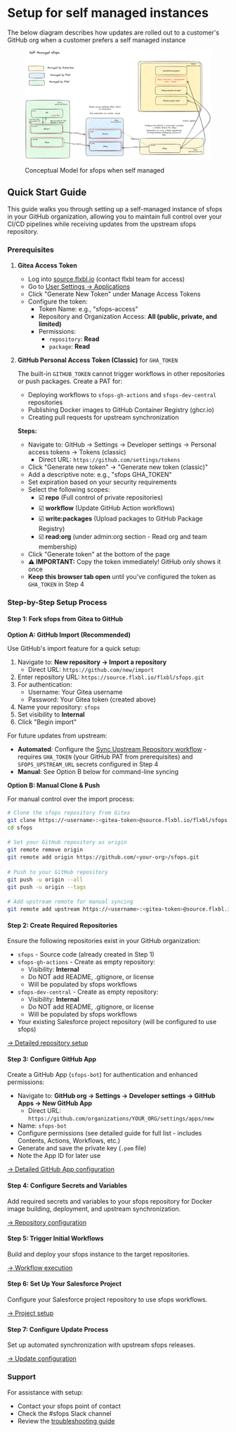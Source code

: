 # Setup for self managed instances

The below diagram describes how updates are rolled out to a customer's GitHub org when a customer prefers a self managed instance

<figure><img src="../../.gitbook/assets/image (1).png" alt=""><figcaption><p>Conceptual Model for sfops when self managed</p></figcaption></figure>

## Quick Start Guide

This guide walks you through setting up a self-managed instance of sfops in your GitHub organization, allowing you to maintain full control over your CI/CD pipelines while receiving updates from the upstream sfops repository.

### Prerequisites

1. **Gitea Access Token**
   - Log into [source.flxbl.io](https://source.flxbl.io) (contact flxbl team for access)
   - Go to [User Settings → Applications](https://source.flxbl.io/user/settings/applications)
   - Click "Generate New Token" under Manage Access Tokens
   - Configure the token:
     - Token Name: e.g., "sfops-access"
     - Repository and Organization Access: **All (public, private, and limited)**
     - Permissions:
       - `repository`: **Read**
       - `package`: **Read**

2. **GitHub Personal Access Token (Classic)** for `GHA_TOKEN`
   
   The built-in `GITHUB_TOKEN` cannot trigger workflows in other repositories or push packages. Create a PAT for:
   - Deploying workflows to `sfops-gh-actions` and `sfops-dev-central` repositories  
   - Publishing Docker images to GitHub Container Registry (ghcr.io)
   - Creating pull requests for upstream synchronization
   
   **Steps:**
   - Navigate to: GitHub → Settings → Developer settings → Personal access tokens → Tokens (classic)
     - Direct URL: `https://github.com/settings/tokens`
   - Click "Generate new token" → "Generate new token (classic)"
   - Add a descriptive note: e.g., "sfops GHA_TOKEN"
   - Set expiration based on your security requirements
   - Select the following scopes:
     - ☑️ **repo** (Full control of private repositories)
     - ☑️ **workflow** (Update GitHub Action workflows)
     - ☑️ **write:packages** (Upload packages to GitHub Package Registry)
     - ☑️ **read:org** (under admin:org section - Read org and team membership)
   - Click "Generate token" at the bottom of the page
   - **⚠️ IMPORTANT:** Copy the token immediately! GitHub only shows it once
   - **Keep this browser tab open** until you've configured the token as `GHA_TOKEN` in Step 4

### Step-by-Step Setup Process

#### Step 1: Fork sfops from Gitea to GitHub

**Option A: GitHub Import (Recommended)**

Use GitHub's import feature for a quick setup:

1. Navigate to: **New repository → Import a repository**
   - Direct URL: `https://github.com/new/import`
2. Enter repository URL: `https://source.flxbl.io/flxbl/sfops.git`
3. For authentication:
   - Username: Your Gitea username
   - Password: Your Gitea token (created above)
4. Name your repository: `sfops`
5. Set visibility to **Internal**
6. Click "Begin import"

For future updates from upstream:
- **Automated**: Configure the [Sync Upstream Repository workflow](../workflow-details/sync-upstream-repository-and-create-pull-request.md) - requires `GHA_TOKEN` (your GitHub PAT from prerequisites) and `SFOPS_UPSTREAM_URL` secrets configured in Step 4
- **Manual**: See Option B below for command-line syncing

**Option B: Manual Clone & Push**

For manual control over the import process:

```bash
# Clone the sfops repository from Gitea
git clone https://<username>:<gitea-token>@source.flxbl.io/flxbl/sfops.git sfops
cd sfops

# Set your GitHub repository as origin
git remote remove origin
git remote add origin https://github.com/<your-org>/sfops.git

# Push to your GitHub repository
git push -u origin --all
git push -u origin --tags

# Add upstream remote for manual syncing
git remote add upstream https://<username>:<gitea-token>@source.flxbl.io/flxbl/sfops.git
```

#### Step 2: Create Required Repositories

Ensure the following repositories exist in your GitHub organization:
- `sfops` - Source code (already created in Step 1)
- `sfops-gh-actions` - Create as empty repository:
  - Visibility: **Internal**
  - Do NOT add README, .gitignore, or license
  - Will be populated by sfops workflows
- `sfops-dev-central` - Create as empty repository:
  - Visibility: **Internal**
  - Do NOT add README, .gitignore, or license
  - Will be populated by sfops workflows
- Your existing Salesforce project repository (will be configured to use sfops)

[→ Detailed repository setup](./1.-create-repositories.md)

#### Step 3: Configure GitHub App

Create a GitHub App (`sfops-bot`) for authentication and enhanced permissions:
- Navigate to: **GitHub org → Settings → Developer settings → GitHub Apps → New GitHub App**
  - Direct URL: `https://github.com/organizations/YOUR_ORG/settings/apps/new`
- Name: `sfops-bot`
- Configure permissions (see detailed guide for full list - includes Contents, Actions, Workflows, etc.)
- Generate and save the private key (`.pem` file)
- Note the App ID for later use

[→ Detailed GitHub App configuration](./github-app.md)

#### Step 4: Configure Secrets and Variables

Add required secrets and variables to your sfops repository for Docker image building, deployment, and upstream synchronization.

[→ Repository configuration](./3.-setting-up-sfops-repository.md)

#### Step 5: Trigger Initial Workflows

Build and deploy your sfops instance to the target repositories.

[→ Workflow execution](./4.-trigger-the-workflows.md)

#### Step 6: Set Up Your Salesforce Project

Configure your Salesforce project repository to use sfops workflows.

[→ Project setup](./5.-setting-up-project-repository.md)

#### Step 7: Configure Update Process

Set up automated synchronization with upstream sfops releases.

[→ Update configuration](./6.-fetching-upstream-changes/README.md)

### Support

For assistance with setup:
- Contact your sfops point of contact
- Check the #sfops Slack channel
- Review the [troubleshooting guide](../update-instructions/README.md)
